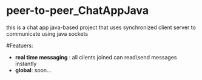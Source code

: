 # peer-to-peer_ChatAppJava
this is a chat app java-based project that uses synchronized client server to communicate using java sockets

#Featuers:
- **real time messaging** : all clients joined can read\send messages instantly
- **global**: soon...

